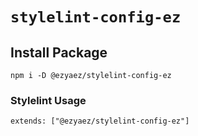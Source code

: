 # `stylelint-config-ez`


## Install Package
```
npm i -D @ezyaez/stylelint-config-ez
```

### Stylelint Usage
```
extends: ["@ezyaez/stylelint-config-ez"]
```